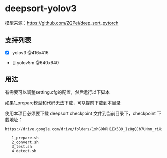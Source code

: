 # deepsort-yolov3

模型来源：https://github.com/ZQPei/deep_sort_pytorch

## 支持列表
- [x] yolov3 @416x416
- [] yolov5m @640x640

## 用法

有需要可以调整setting.cfg的配置，然后运行以下脚本

如果1_prepare模型和代码无法下载，可以提前下载到本目录

使用本项目必须要下载 deepsort checkpoint 文件到当前目录下，checkpoint 下载地址：

```
https://drive.google.com/drive/folders/1xhG0kRH1EX5B9_Iz8gQJb7UNnn_riXi6
```

```shell
   1_prepare.sh
   2_convert.sh
   3_test.sh
   4_detect.sh
```
